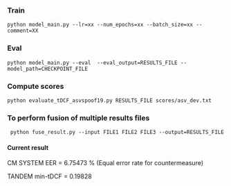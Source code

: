 ### Train
```
python model_main.py --lr=xx --num_epochs=xx --batch_size=xx --comment=XX
```

### Eval
```
python model_main.py --eval  --eval_output=RESULTS_FILE --model_path=CHECKPOINT_FILE
```

### Compute scores
```
python evaluate_tDCF_asvspoof19.py RESULTS_FILE scores/asv_dev.txt 
```

### To perform fusion of multiple results files
```
 python fuse_result.py --input FILE1 FILE2 FILE3 --output=RESULTS_FILE
```

#### Current result

CM SYSTEM
   EER            =  6.75473 % (Equal error rate for countermeasure)

TANDEM
   min-tDCF       =  0.19828
